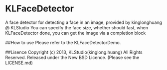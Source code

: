 KLFaceDetector
==============

A face detector for detecting a face in an image, provided by kinglonghuang @ KLStudio
You can specify the face size, whether should fast, when KLFaceDetector done, you can get the image via a completion block

##How to use
Please refer to the KLFaceDetectorDemo.

##Lisence
Copyright (c) 2013, KLStudio(kinglong.huang) All Rights Reserved.
Released under the New BSD Licence. (Please see the LICENSE.md)
